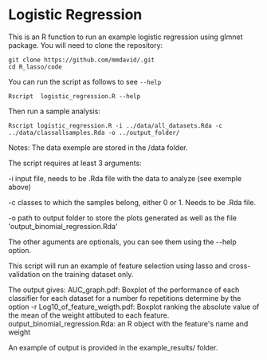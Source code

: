 # Logistic Regression

This is an R function to run an example logistic regression using glmnet package. You will need to clone the repository:

    git clone https://github.com/mmdavid/.git
    cd R_lasso/code

You can run the script as follows to see `--help`

    Rscript  logistic_regression.R --help

Then run a sample analysis:

    Rscript logistic_regression.R -i ../data/all_datasets.Rda -c ../data/classallsamples.Rda -o ../output_folder/

Notes: The data exemple are stored in the /data folder.

The script requires at least 3 arguments: 

-i input file, needs to be .Rda file with the data to analyze (see exemple above)

-c classes to which the samples belong, either 0 or 1. Needs to be .Rda file. 

-o path to output folder to store the plots generated as well as the file 'output_binomial_regression.Rda'

The other aguments are optionals, you can see them using the --help option.

This script will run an example of feature selection using lasso and cross-validation on the training dataset only.

The output gives: 
AUC_graph.pdf: Boxplot of the performance of each classifier for each dataset for a number fo repetitions determine by the option -r
Log10_of_feature_weigth.pdf: Boxplot ranking the absolute value of the mean of the weight attibuted to each feature. 
output_binomial_regression.Rda: an R object with the feature's name and weight

An example of output is provided in the example_results/ folder. 
